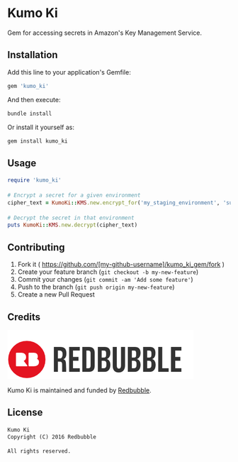 Kumo Ki
=======

Gem for accessing secrets in Amazon's Key Management Service.

Installation
------------

Add this line to your application's Gemfile:

```ruby
gem 'kumo_ki'
```

And then execute:

```bash
bundle install
```

Or install it yourself as:

```bash
gem install kumo_ki
```

Usage
-----

```ruby
require 'kumo_ki'

# Encrypt a secret for a given environment
cipher_text = KumoKi::KMS.new.encrypt_for('my_staging_environment', 'supersecretkeyoooh')

# Decrypt the secret in that environment
puts KumoKi::KMS.new.decrypt(cipher_text)
```

Contributing
------------

1. Fork it ( https://github.com/[my-github-username]/kumo_ki_gem/fork )
2. Create your feature branch (`git checkout -b my-new-feature`)
3. Commit your changes (`git commit -am 'Add some feature'`)
4. Push to the branch (`git push origin my-new-feature`)
5. Create a new Pull Request

Credits
-------

[![](doc/redbubble.png)][redbubble]

Kumo Ki is maintained and funded by [Redbubble][redbubble].

  [redbubble]: https://www.redbubble.com

License
-------

    Kumo Ki
    Copyright (C) 2016 Redbubble

    All rights reserved.
